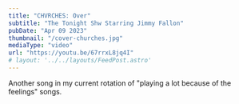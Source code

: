 ```yaml
---
title: "CHVRCHES: Over"
subtitle: "The Tonight Shw Starring Jimmy Fallon"
pubDate: "Apr 09 2023"
thumbnail: "/cover-churches.jpg"
mediaType: "video"
url: "https://youtu.be/67rrxL8jq4I"
# layout: '../../layouts/FeedPost.astro'
---
```


Another song in my current rotation of "playing a lot because of the feelings" songs. 